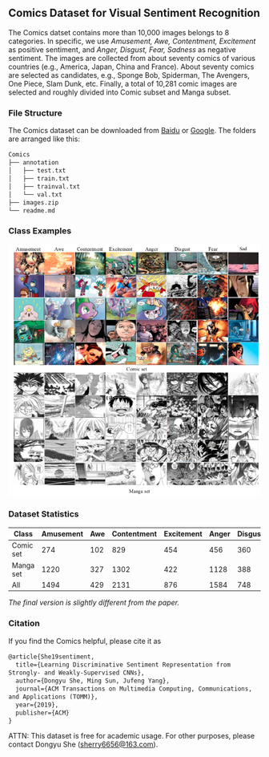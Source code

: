 ## Comics Dataset for Visual Sentiment Recognition

The Comics datset contains more than 10,000​ images belongs to 8​ categories. In specific, we use *Amusement, Awe, Contentment, Excitement* as positive sentiment, and *Anger, Disgust, Fear, Sadness* as negative sentiment. The images are collected from about seventy comics of various countries (e.g., America, Japan, China and France). About seventy comics are selected as candidates, e.g., Sponge Bob, Spiderman, The Avengers, One Piece, Slam Dunk, etc.  Finally, a total of 10,281​ comic images are selected and roughly divided into Comic subset and Manga subset.



###  File Structure

The Comics dataset can be downloaded from [Baidu](https://pan.baidu.com/s/12oqR1y4l-1Hf2_hQVtuecg) or [Google](https://drive.google.com/file/d/1nSFsFivyw3Et29cP_z_2Ta1qGSUEr_Sh/view?usp=sharing). The folders are arranged like this:

```
Comics
├── annotation
│   ├── test.txt
│   ├── train.txt
│   ├── trainval.txt
│   └── val.txt
├── images.zip
└── readme.md
```



### Class Examples

![](example.png)



### Dataset Statistics

| Class     | Amusement | Awe  | Contentment | Excitement | Anger | Disgust | Fear | Sad  | Total |
| --------- | --------- | ---- | ----------- | ---------- | ----- | ------- | ---- | ---- | :---: |
| Comic set | 274       | 102  | 829         | 454        | 456   | 360     | 865  | 264  | 3604  |
| Manga set | 1220      | 327  | 1302        | 422        | 1128  | 388     | 1151 | 739  | 6677  |
| All       | 1494      | 429  | 2131        | 876        | 1584  | 748     | 2116 | 1003 | 10281 |

*The final version is slightly different from the paper.*




### Citation
If you find the Comics helpful, please cite it as
```
@article{She19sentiment,
  title={Learning Discriminative Sentiment Representation from Strongly- and Weakly-Supervised CNNs},
  author={Dongyu She, Ming Sun, Jufeng Yang},
  journal={ACM Transactions on Multimedia Computing, Communications, and Applications (TOMM)},
  year={2019},
  publisher={ACM}
}
```

ATTN: This dataset is free for academic usage. For other purposes, please contact Dongyu She (sherry6656@163.com).